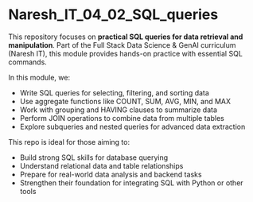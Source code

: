 # Naresh_IT_04_02_SQL_queries

This repository focuses on **practical SQL queries for data retrieval and manipulation**. Part of the Full Stack Data Science & GenAI curriculum (Naresh IT), this module provides hands-on practice with essential SQL commands.

In this module, we:

- Write SQL queries for selecting, filtering, and sorting data  
- Use aggregate functions like COUNT, SUM, AVG, MIN, and MAX  
- Work with grouping and HAVING clauses to summarize data  
- Perform JOIN operations to combine data from multiple tables  
- Explore subqueries and nested queries for advanced data extraction

This repo is ideal for those aiming to:

- Build strong SQL skills for database querying  
- Understand relational data and table relationships  
- Prepare for real-world data analysis and backend tasks  
- Strengthen their foundation for integrating SQL with Python or other tools
